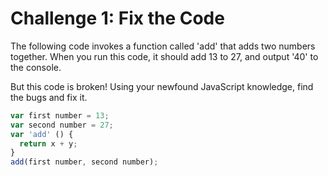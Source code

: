 # Challenge 1: Fix the Code

The following code invokes a function called 'add' that adds two numbers together. When you run this code, it should add 13 to 27, and output '40' to the console.

But this code is broken! Using your newfound JavaScript knowledge, find the bugs and fix it.

```js
var first number = 13;
var second number = 27;
var 'add' () {
  return x + y;
}
add(first number, second number);
```